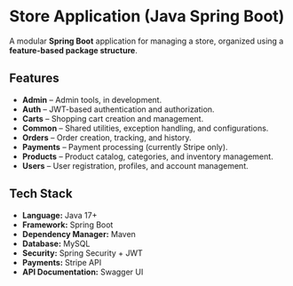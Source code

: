 # Store Application (Java Spring Boot)

A modular **Spring Boot** application for managing a store, organized using a **feature-based package structure**.

## Features
- **Admin** – Admin tools, in development.
- **Auth** – JWT-based authentication and authorization.
- **Carts** – Shopping cart creation and management.
- **Common** – Shared utilities, exception handling, and configurations.
- **Orders** – Order creation, tracking, and history.
- **Payments** – Payment processing (currently Stripe only).
- **Products** – Product catalog, categories, and inventory management.
- **Users** – User registration, profiles, and account management.

## Tech Stack
- **Language:** Java 17+
- **Framework:** Spring Boot
- **Dependency Manager:** Maven
- **Database:** MySQL
- **Security:** Spring Security + JWT
- **Payments:** Stripe API
- **API Documentation:** Swagger UI





